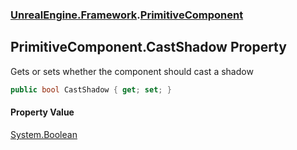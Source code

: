 ### [UnrealEngine.Framework](UnrealEngine_Framework.md 'UnrealEngine.Framework').[PrimitiveComponent](PrimitiveComponent.md 'UnrealEngine.Framework.PrimitiveComponent')
## PrimitiveComponent.CastShadow Property
Gets or sets whether the component should cast a shadow  
```csharp
public bool CastShadow { get; set; }
```
#### Property Value
[System.Boolean](https://docs.microsoft.com/en-us/dotnet/api/System.Boolean 'System.Boolean')
